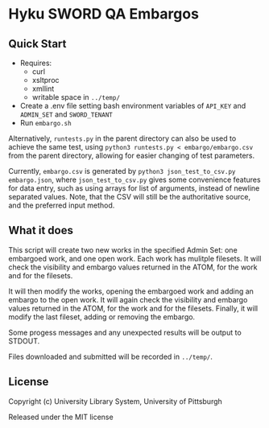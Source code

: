 # Hyku SWORD QA Embargos

## Quick Start

* Requires:
  * curl
  * xsltproc
  * xmllint
  * writable space in `../temp/`
* Create a .env file setting bash environment variables of `API_KEY` and `ADMIN_SET` and `SWORD_TENANT`
* Run `embargo.sh`

Alternatively, `runtests.py` in the parent directory can also be used to achieve
the same test, using `python3 runtests.py < embargo/embargo.csv` from the parent directory,
allowing for easier changing of test parameters.

Currently, `embargo.csv` is generated by `python3 json_test_to_csv.py embargo.json`,
where `json_test_to_csv.py` gives some convenience features for data entry, such
as using arrays for list of arguments, instead of newline separated values. Note,
that the CSV will still be the authoritative source, and the preferred input method. 

## What it does

This script will create two new works in the specified Admin Set: one embargoed work, and one open work.  Each work has mulitple filesets.  It will check the visibility and embargo values returned in the ATOM, for the work and for the filesets.

It will then modify the works, opening the embargoed work and adding an embargo to the open work.  It will again check the visibility and embargo values returned in the ATOM, for the work and for the filesets.  Finally, it will modify the last fileset, adding or removing the embargo.

Some progess messages and any unexpected results will be output to STDOUT.

Files downloaded and submitted will be recorded in `../temp/`.

## License

Copyright (c) University Library System, University of Pittsburgh

Released under the MIT license
